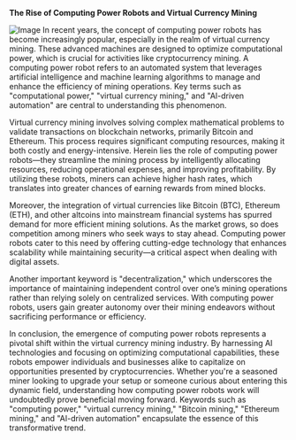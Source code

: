 **The Rise of Computing Power Robots and Virtual Currency Mining**


![Image](https://github.com/user-attachments/assets/31692037-0104-4703-abd1-696b6a7dd41b)
In recent years, the concept of computing power robots has become increasingly popular, especially in the realm of virtual currency mining. These advanced machines are designed to optimize computational power, which is crucial for activities like cryptocurrency mining. A computing power robot refers to an automated system that leverages artificial intelligence and machine learning algorithms to manage and enhance the efficiency of mining operations. Key terms such as "computational power," "virtual currency mining," and "AI-driven automation" are central to understanding this phenomenon.

Virtual currency mining involves solving complex mathematical problems to validate transactions on blockchain networks, primarily Bitcoin and Ethereum. This process requires significant computing resources, making it both costly and energy-intensive. Herein lies the role of computing power robots—they streamline the mining process by intelligently allocating resources, reducing operational expenses, and improving profitability. By utilizing these robots, miners can achieve higher hash rates, which translates into greater chances of earning rewards from mined blocks.

Moreover, the integration of virtual currencies like Bitcoin (BTC), Ethereum (ETH), and other altcoins into mainstream financial systems has spurred demand for more efficient mining solutions. As the market grows, so does competition among miners who seek ways to stay ahead. Computing power robots cater to this need by offering cutting-edge technology that enhances scalability while maintaining security—a critical aspect when dealing with digital assets.

Another important keyword is "decentralization," which underscores the importance of maintaining independent control over one’s mining operations rather than relying solely on centralized services. With computing power robots, users gain greater autonomy over their mining endeavors without sacrificing performance or efficiency.

In conclusion, the emergence of computing power robots represents a pivotal shift within the virtual currency mining industry. By harnessing AI technologies and focusing on optimizing computational capabilities, these robots empower individuals and businesses alike to capitalize on opportunities presented by cryptocurrencies. Whether you're a seasoned miner looking to upgrade your setup or someone curious about entering this dynamic field, understanding how computing power robots work will undoubtedly prove beneficial moving forward. Keywords such as "computing power," "virtual currency mining," "Bitcoin mining," "Ethereum mining," and "AI-driven automation" encapsulate the essence of this transformative trend.